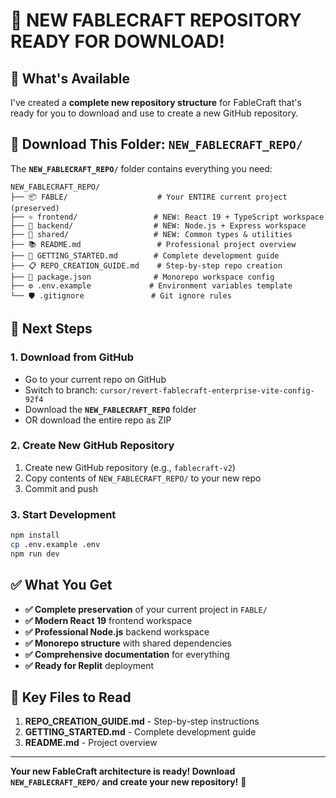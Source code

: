 # 🎉 NEW FABLECRAFT REPOSITORY READY FOR DOWNLOAD!

## 📍 **What's Available**

I've created a **complete new repository structure** for FableCraft that's ready for you to download and use to create a new GitHub repository.

## 📁 **Download This Folder: `NEW_FABLECRAFT_REPO/`**

The **`NEW_FABLECRAFT_REPO/`** folder contains everything you need:

```
NEW_FABLECRAFT_REPO/
├── 📦 FABLE/                    # Your ENTIRE current project (preserved)
├── ⚛️ frontend/                 # NEW: React 19 + TypeScript workspace
├── 🔧 backend/                  # NEW: Node.js + Express workspace  
├── 🔗 shared/                   # NEW: Common types & utilities
├── 📚 README.md                 # Professional project overview
├── 🚀 GETTING_STARTED.md        # Complete development guide
├── 📋 REPO_CREATION_GUIDE.md    # Step-by-step repo creation
├── 🔧 package.json              # Monorepo workspace config
├── ⚙️ .env.example             # Environment variables template
└── 🛡️ .gitignore               # Git ignore rules
```

## 🎯 **Next Steps**

### **1. Download from GitHub**
- Go to your current repo on GitHub
- Switch to branch: `cursor/revert-fablecraft-enterprise-vite-config-92f4`
- Download the **`NEW_FABLECRAFT_REPO`** folder
- OR download the entire repo as ZIP

### **2. Create New GitHub Repository**
1. Create new GitHub repository (e.g., `fablecraft-v2`)
2. Copy contents of `NEW_FABLECRAFT_REPO/` to your new repo
3. Commit and push

### **3. Start Development**
```bash
npm install
cp .env.example .env
npm run dev
```

## ✅ **What You Get**

- **✅ Complete preservation** of your current project in `FABLE/`
- **✅ Modern React 19** frontend workspace  
- **✅ Professional Node.js** backend workspace
- **✅ Monorepo structure** with shared dependencies
- **✅ Comprehensive documentation** for everything
- **✅ Ready for Replit** deployment

## 📖 **Key Files to Read**

1. **REPO_CREATION_GUIDE.md** - Step-by-step instructions
2. **GETTING_STARTED.md** - Complete development guide
3. **README.md** - Project overview

---

**Your new FableCraft architecture is ready! Download `NEW_FABLECRAFT_REPO/` and create your new repository!** 🚀